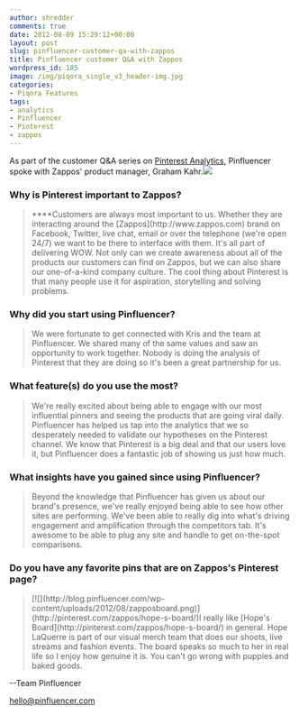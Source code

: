 ```yaml
---
author: shredder
comments: true
date: 2012-08-09 15:29:12+00:00
layout: post
slug: pinfluencer-customer-qa-with-zappos
title: Pinfluencer customer Q&A with Zappos
wordpress_id: 185
image: /img/piqora_single_v3_header-img.jpg
categories:
- Piqora Features
tags:
- analytics
- Pinfluencer
- Pinterest
- zappos
---
```


As part of the customer Q&A series on [Pinterest Analytics](http://www.pinfluencer.com), Pinfluencer spoke with Zappos' product manager, Graham Kahr.[![](http://blog.pinfluencer.com/wp-content/uploads/2012/08/graham.jpeg)](http://blog.pinfluencer.com/wp-content/uploads/2012/08/graham.jpeg)


### **Why is Pinterest important to Zappos?**




<blockquote>****Customers are always most important to us. Whether they are interacting around the [Zappos](http://www.zappos.com) brand on Facebook, Twitter, live chat, email or over the telephone (we're open 24/7) we want to be there to interface with them. It's all part of delivering WOW. Not only can we create awareness about all of the products our customers can find on Zappos, but we can also share our one-of-a-kind company culture. The cool thing about Pinterest is that many people use it for aspiration, storytelling and solving problems.</blockquote>







<!-- more -->




### **Why did you start using Pinfluencer?**







<blockquote>We were fortunate to get connected with Kris and the team at Pinfluencer. We shared many of the same values and saw an opportunity to work together. Nobody is doing the analysis of Pinterest that they are doing so it's been a great partnership for us.</blockquote>










### **What feature(s) do you use the most?**







<blockquote>We're really excited about being able to engage with our most influential pinners and seeing the products that are going viral daily. Pinfluencer has helped us tap into the analytics that we so desperately needed to validate our hypotheses on the Pinterest channel. We know that Pinterest is a big deal and that our users love it, but Pinfluencer does a fantastic job of showing us just how much.</blockquote>










### **What insights have you gained since using Pinfluencer?**







<blockquote>Beyond the knowledge that Pinfluencer has given us about our brand's presence, we've really enjoyed being able to see how other sites are performing. We've been able to really dig into what's driving engagement and amplification through the competitors tab. It's awesome to be able to plug any site and handle to get on-the-spot comparisons.</blockquote>










### **Do you have any favorite pins that are on Zappos's Pinterest page?**







<blockquote>[![](http://blog.pinfluencer.com/wp-content/uploads/2012/08/zapposboard.png)](http://pinterest.com/zappos/hope-s-board/)I really like [Hope's Board](http://pinterest.com/zappos/hope-s-board/) in general. Hope LaQuerre is part of our visual merch team that does our shoots, live streams and fashion events. The board speaks so much to her in real life so I enjoy how genuine it is. You can't go wrong with puppies and baked goods.</blockquote>



















--Team Pinfluencer




hello@pinfluencer.com
